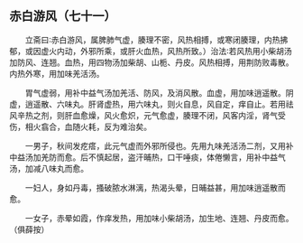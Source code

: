 ## 赤白游风（七十一）


&emsp;&emsp;立斋曰∶赤白游风，属脾肺气虚，腠理不密，风热相搏，或寒闭腠理，内热拂郁，或因虚火内动，外邪所乘，或肝火血热，风热所致。）治法∶若风热用小柴胡汤加防风、连翘。血热，用四物汤加柴胡、山栀、丹皮。风热相搏，用荆防败毒散。内热外寒，用加味羌活汤。

&emsp;&emsp;胃气虚弱，用补中益气汤加羌活、防风，及消风散。血虚，用加味逍遥散。阴虚，逍遥散、六味丸。肝肾虚热，用六味丸，则火自息，风自定，痒自止。若用祛风辛热之剂，则肝血愈燥，风火愈炽，元气愈虚，腠理不闭，风客内淫，肾气受伤，相火翕合，血随火耗，反为难治矣。

&emsp;&emsp;一男子，秋间发疙瘩，此元气虚而外邪所侵也。先用九味羌活汤二剂，又用补中益汤加羌防而愈。后不慎起居，盗汗晡热，口干唾痰，体倦懒言，用补中益气汤，加减八味丸而愈。

&emsp;&emsp;一妇人，身如丹毒，搔破脓水淋漓，热渴头晕，日晡益甚，用加味逍遥散而愈。

&emsp;&emsp;一女子，赤晕如霞，作痒发热，用加味小柴胡汤，加生地、连翘、丹皮而愈。（俱薛按）

